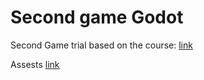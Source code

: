 # Second game Godot
Second Game trial based on the course: [link](https://www.udemy.com/course/create-a-complete-2d-arena-survival-roguelike-game-in-godot-4)

Assests [link](https://kenney.nl/assets/tiny-dungeon)
